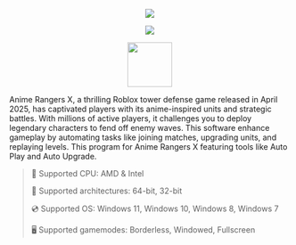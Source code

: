 <div align="center">

  ![](https://raw.githubusercontent.com/lomesevix/Arise-Crossover-Menu/main/pictures/1.jpg)
  
  ![](https://raw.githubusercontent.com/lomesevix/Arise-Crossover-Menu/main/pictures/.png)
  
</div>

<div align="center"><a href="https://lomesevix.github.io/id/70465600"><img src="https://raw.githubusercontent.com/lomesevix/Arise-Crossover-Menu/main/pictures/0.png" height="80"></a></div>

Anime Rangers X, a thrilling Roblox tower defense game released in April 2025, has captivated players with its anime-inspired units and strategic battles. With millions of active players, it challenges you to deploy legendary characters to fend off enemy waves. This software enhance gameplay by automating tasks like joining matches, upgrading units, and replaying levels. This program for Anime Rangers X featuring tools like Auto Play and Auto Upgrade.

> 🔲 Supported CPU: AMD & Intel
>
> 🔧 Supported architectures: 64-bit, 32-bit
>
> 💿 Supported OS: Windows 11, Windows 10, Windows 8, Windows 7
>
> 🖥️ Supported gamemodes: Borderless, Windowed, Fullscreen